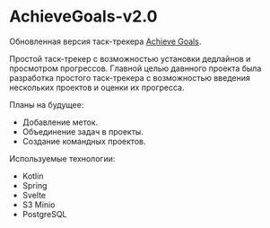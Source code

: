 # AchieveGoals-v2.0
Обновленная версия таск-трекера [Achieve Goals](https://github.com/Ne1loff/AchieveGoals).

Простой таск-трекер с возможностью установки дедлайнов и просмотром прогрессов. Главной целью давнного проекта была разработка простого таск-трекера с
возможностью введения нескольких проектов и оценки их прогресса. 

Планы на будущее:
- Добавление меток.
- Объединение задач в проекты.
- Создание командных проектов.

Используемые технологии:
- Kotlin
- Spring
- Svelte
- S3 Minio
- PostgreSQL

